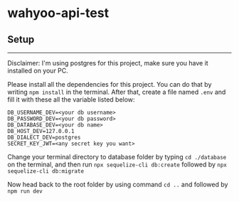# wahyoo-api-test

## Setup

---

Disclaimer: I'm using postgres for this project, make sure you have it installed on your PC.

Please install all the dependencies for this project. You can do that by writing `npm install` in the terminal. After that, create a file named `.env` and fill it with these all the variable listed below:

```
DB_USERNAME_DEV=<your db username>
DB_PASSWORD_DEV=<your db password>
DB_DATABASE_DEV=<your db name>
DB_HOST_DEV=127.0.0.1
DB_DIALECT_DEV=postgres
SECRET_KEY_JWT=<any secret key you want>
```

Change your terminal directory to database folder by typing `cd ./database` on the terminal, and then run `npx sequelize-cli db:create` followed by `npx sequelize-cli db:migrate`

Now head back to the root folder by using command `cd ..` and followed by `npm run dev`
